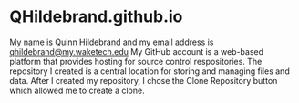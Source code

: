 # QHildebrand.github.io
My name is Quinn Hildebrand and my email address is qhildebrand@my.waketech.edu
My GitHub account is a web-based platform that provides hosting for source control respositories.
The repository I created is a central location for storing and managing files and data.
After I created my repository, I chose the Clone Repository button which allowed me to create a clone.
